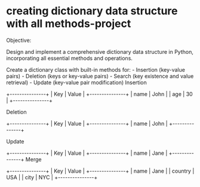 # creating dictionary data structure with all methods-project
Objective:

Design and implement a comprehensive dictionary data structure in Python, incorporating all essential methods and operations.

Create a dictionary class with built-in methods for:
    - Insertion (key-value pairs)
    - Deletion (keys or key-value pairs)
    - Search (key existence and value retrieval)
    - Update (key-value pair modification)
Insertion

+---------------+
|  Key  | Value |
+---------------+
|  name  | John  |
|  age   | 30    |
+---------------+


Deletion

+---------------+
|  Key  | Value |
+---------------+
|  name  | John  |
+---------------+


Update

+---------------+
|  Key  | Value |
+---------------+
|  name  | Jane  |
+---------------+
Merge

+---------------+
|  Key  | Value |
+---------------+
|  name  | Jane  |
| country | USA   |
|  city   | NYC   |
+---------------+

